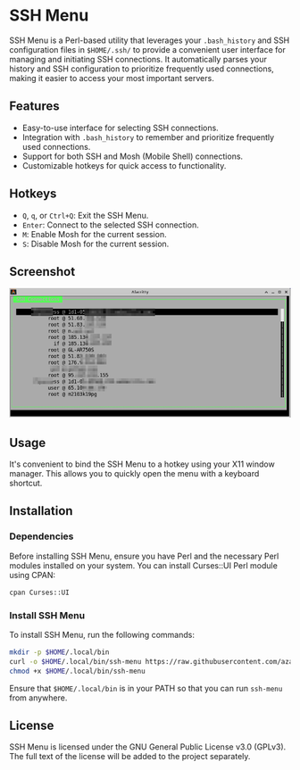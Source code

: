 # SSH Menu

SSH Menu is a Perl-based utility that leverages your `.bash_history` and SSH configuration files in `$HOME/.ssh/` to provide a convenient user interface for managing and initiating SSH connections. It automatically parses your history and SSH configuration to prioritize frequently used connections, making it easier to access your most important servers.

## Features

- Easy-to-use interface for selecting SSH connections.
- Integration with `.bash_history` to remember and prioritize frequently used connections.
- Support for both SSH and Mosh (Mobile Shell) connections.
- Customizable hotkeys for quick access to functionality.

## Hotkeys

- `Q`, `q`, or `Ctrl+Q`: Exit the SSH Menu.
- `Enter`: Connect to the selected SSH connection.
- `M`: Enable Mosh for the current session.
- `S`: Disable Mosh for the current session.

## Screenshot

![SSH Menu Screenshot](screenshot.png)

## Usage

It's convenient to bind the SSH Menu to a hotkey using your X11 window manager. This allows you to quickly open the menu with a keyboard shortcut.

## Installation

### Dependencies

Before installing SSH Menu, ensure you have Perl and the necessary Perl modules installed on your system. You can install Curses::UI Perl module using CPAN:

```bash
cpan Curses::UI
```

### Install SSH Menu

To install SSH Menu, run the following commands:

```bash
mkdir -p $HOME/.local/bin
curl -o $HOME/.local/bin/ssh-menu https://raw.githubusercontent.com/azazar/ssh-menu/master/ssh-menu
chmod +x $HOME/.local/bin/ssh-menu
```

Ensure that `$HOME/.local/bin` is in your PATH so that you can run `ssh-menu` from anywhere.

## License

SSH Menu is licensed under the GNU General Public License v3.0 (GPLv3). The full text of the license will be added to the project separately.
